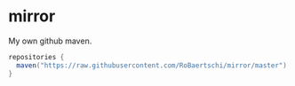 # mirror

My own github maven.

```gradle
repositories {
  maven("https://raw.githubusercontent.com/RoBaertschi/mirror/master")
}
```
